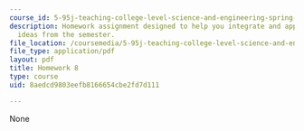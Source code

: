```yaml
---
course_id: 5-95j-teaching-college-level-science-and-engineering-spring-2009
description: Homework assignment designed to help you integrate and apply all the
  ideas from the semester.
file_location: /coursemedia/5-95j-teaching-college-level-science-and-engineering-spring-2009/8aedcd9803eefb8166654cbe2fd7d111_MIT5_95js09_hw08.pdf
file_type: application/pdf
layout: pdf
title: Homework 8
type: course
uid: 8aedcd9803eefb8166654cbe2fd7d111

---
```

None